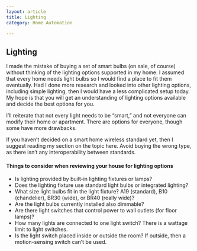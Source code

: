```yaml
---
layout: article
title: Lighting
category: Home Automation

---
```

## Lighting

<photo of lighting>

I made the mistake of buying a set of smart bulbs (on sale, of course) without thinking of the lighting options supported in my home.  I assumed that every home needs light bulbs so I would find a place to fit them eventually. Had I done more research and looked into other lighting options, including simple lighting, then I would have a less complicated setup today. My hope is that you will get an understanding of lighting options available and decide the best options for you.

I’ll reiterate that not every light needs to be “smart,” and not everyone can modify their home or apartment. There are options for everyone, though some have more drawbacks. 

If you haven’t decided on a smart home wireless standard yet, then I suggest reading my section on the topic here. Avoid buying the wrong type, as there isn’t any interoperability between standards. 

#### Things to consider when reviewing your house for lighting options

- Is lighting provided by built-in lighting fixtures or lamps?
- Does the lighting fixture use standard light bulbs or integrated lighting?
- What size light bulbs fit in the light fixture? A19 (standard), B10 (chandelier), BR30 (wide), or BR40 (really wide)?
- Are the  light bulbs currently installed also dimmable?
- Are there light switches that control power to wall outlets (for floor lamps)?
- How many lights are connected to one light switch? There is a wattage limit to light switches.
- Is the light switch placed inside or outside the room? If outside, then a motion-sensing switch can’t be used.